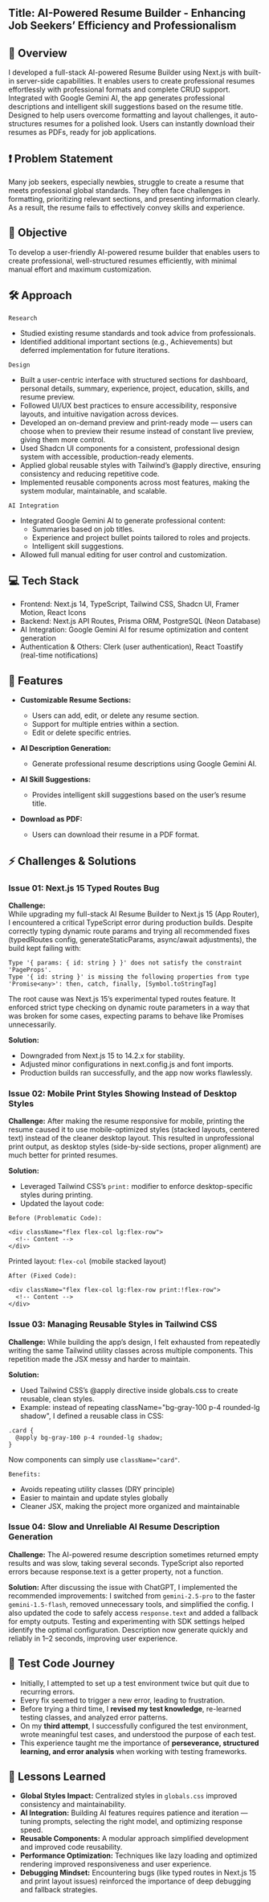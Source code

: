 ## Title: AI-Powered Resume Builder - Enhancing Job Seekers’ Efficiency and Professionalism

## 📄 Overview

I developed a full-stack AI-powered Resume Builder using Next.js with built-in server-side capabilities. It enables users to create professional resumes effortlessly with professional formats and complete CRUD support. Integrated with Google Gemini AI, the app generates professional descriptions and intelligent skill suggestions based on the resume title. Designed to help users overcome formatting and layout challenges, it auto-structures resumes for a polished look. Users can instantly download their resumes as PDFs, ready for job applications.

## ❗ Problem Statement

Many job seekers, especially newbies, struggle to create a resume that meets professional global standards. They often face challenges in formatting, prioritizing relevant sections, and presenting information clearly. As a result, the resume fails to effectively convey skills and experience.

## 🎯 Objective

To develop a user-friendly AI-powered resume builder that enables users to create professional, well-structured resumes efficiently, with minimal manual effort and maximum customization.

## 🛠️ Approach

`Research`

- Studied existing resume standards and took advice from professionals.
- Identified additional important sections (e.g., Achievements) but deferred implementation for future iterations.

`Design`

- Built a user-centric interface with structured sections for dashboard, personal details, summary, experience, project, education, skills, and resume preview.
- Followed UI/UX best practices to ensure accessibility, responsive layouts, and intuitive navigation across devices.
- Developed an on-demand preview and print-ready mode — users can choose when to preview their resume instead of constant live preview, giving them more control.
- Used Shadcn UI components for a consistent, professional design system with accessible, production-ready elements.
- Applied global reusable styles with Tailwind’s @apply directive, ensuring consistency and reducing repetitive code.
- Implemented reusable components across most features, making the system modular, maintainable, and scalable.

`AI Integration`

- Integrated Google Gemini AI to generate professional content:
  - Summaries based on job titles.
  - Experience and project bullet points tailored to roles and projects.
  - Intelligent skill suggestions.
- Allowed full manual editing for user control and customization.

## 💻 Tech Stack

- Frontend: Next.js 14, TypeScript, Tailwind CSS, Shadcn UI, Framer Motion, React Icons
- Backend: Next.js API Routes, Prisma ORM, PostgreSQL (Neon Database)
- AI Integration: Google Gemini AI for resume optimization and content generation
- Authentication & Others: Clerk (user authentication), React Toastify (real-time notifications)

## 🔑 Features

- **Customizable Resume Sections:**

  - Users can add, edit, or delete any resume section.
  - Support for multiple entries within a section.
  - Edit or delete specific entries.

- **AI Description Generation:**

  - Generate professional resume descriptions using Google Gemini AI.

- **AI Skill Suggestions:**

  - Provides intelligent skill suggestions based on the user’s resume title.

- **Download as PDF:**
  - Users can download their resume in a PDF format.

## ⚡ Challenges & Solutions

### **Issue 01: Next.js 15 Typed Routes Bug**

**Challenge:**  
While upgrading my full-stack AI Resume Builder to Next.js 15 (App Router), I encountered a critical TypeScript error during production builds. Despite correctly typing dynamic route params and trying all recommended fixes (typedRoutes config, generateStaticParams, async/await adjustments), the build kept failing with:

```
Type '{ params: { id: string } }' does not satisfy the constraint 'PageProps'.
Type '{ id: string }' is missing the following properties from type 'Promise<any>': then, catch, finally, [Symbol.toStringTag]
```

The root cause was Next.js 15’s experimental typed routes feature. It enforced strict type checking on dynamic route parameters in a way that was broken for some cases, expecting params to behave like Promises unnecessarily.

**Solution:**

- Downgraded from Next.js 15 to 14.2.x for stability.
- Adjusted minor configurations in next.config.js and font imports.
- Production builds ran successfully, and the app now works flawlessly.

### **Issue 02: Mobile Print Styles Showing Instead of Desktop Styles**

**Challenge:**
After making the resume responsive for mobile, printing the resume caused it to use mobile-optimized styles (stacked layouts, centered text) instead of the cleaner desktop layout. This resulted in unprofessional print output, as desktop styles (side-by-side sections, proper alignment) are much better for printed resumes.

**Solution:**

- Leveraged Tailwind CSS’s `print:` modifier to enforce desktop-specific styles during printing.
- Updated the layout code:

`Before (Problematic Code):`

```
<div className="flex flex-col lg:flex-row">
  <!-- Content -->
</div>
```

Printed layout: `flex-col` (mobile stacked layout)

`After (Fixed Code):`

```
<div className="flex flex-col lg:flex-row print:!flex-row">
  <!-- Content -->
</div>
```

### **Issue 03: Managing Reusable Styles in Tailwind CSS**

**Challenge:**
While building the app’s design, I felt exhausted from repeatedly writing the same Tailwind utility classes across multiple components. This repetition made the JSX messy and harder to maintain.

**Solution:**

- Used Tailwind CSS’s @apply directive inside globals.css to create reusable, clean styles.
- Example: instead of repeating className="bg-gray-100 p-4 rounded-lg shadow", I defined a reusable class in CSS:

```
.card {
  @apply bg-gray-100 p-4 rounded-lg shadow;
}
```

Now components can simply use `className="card"`.

`Benefits:`

- Avoids repeating utility classes (DRY principle)
- Easier to maintain and update styles globally
- Cleaner JSX, making the project more organized and maintainable

### **Issue 04: Slow and Unreliable AI Resume Description Generation**

**Challenge:**
The AI-powered resume description sometimes returned empty results and was slow, taking several seconds. TypeScript also reported errors because response.text is a getter property, not a function.

**Solution:**
After discussing the issue with ChatGPT, I implemented the recommended improvements: I switched from `gemini-2.5-pro` to the faster `gemini-1.5-flash`, removed unnecessary tools, and simplified the config. I also updated the code to safely access `response.text` and added a fallback for empty outputs. Testing and experimenting with SDK settings helped identify the optimal configuration. Description now generate quickly and reliably in 1–2 seconds, improving user experience.

## 🧪 Test Code Journey

- Initially, I attempted to set up a test environment twice but quit due to recurring errors.
- Every fix seemed to trigger a new error, leading to frustration.
- Before trying a third time, I **revised my test knowledge**, re-learned testing classes, and analyzed error patterns.
- On my **third attempt**, I successfully configured the test environment, wrote meaningful test cases, and understood the purpose of each test.
- This experience taught me the importance of **perseverance, structured learning, and error analysis** when working with testing frameworks.

## 📖 Lessons Learned

- **Global Styles Impact:** Centralized styles in `globals.css` improved consistency and maintainability.
- **AI Integration:** Building AI features requires patience and iteration — tuning prompts, selecting the right model, and optimizing response speed.
- **Reusable Components:** A modular approach simplified development and improved code reusability.
- **Performance Optimization:** Techniques like lazy loading and optimized rendering improved responsiveness and user experience.
- **Debugging Mindset:** Encountering bugs (like typed routes in Next.js 15 and print layout issues) reinforced the importance of deep debugging and fallback strategies.
